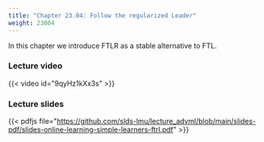 ```yaml
---
title: "Chapter 23.04: Follow the regularized Leader"
weight: 23004
---
```

In this chapter we introduce FTLR as a stable alternative to FTL. 
<!--more-->

### Lecture video

{{< video id="9qyHz1kXx3s" >}}

### Lecture slides

{{< pdfjs file="https://github.com/slds-lmu/lecture_advml/blob/main/slides-pdf/slides-online-learning-simple-learners-ftrl.pdf" >}}
